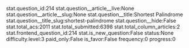stat.question_id:214
stat.question__article__live:None
stat.question__article__slug:None
stat.question__title:Shortest Palindrome
stat.question__title_slug:shortest-palindrome
stat.question__hide:False
stat.total_acs:2011
stat.total_submitted:6398
stat.total_column_articles:2
stat.frontend_question_id:214
stat.is_new_question:False
status:None
difficulty.level:3
paid_only:False
is_favor:False
frequency:0
progress:0

